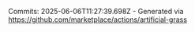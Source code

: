 Commits: 2025-06-06T11:27:39.698Z - Generated via https://github.com/marketplace/actions/artificial-grass
<br>
